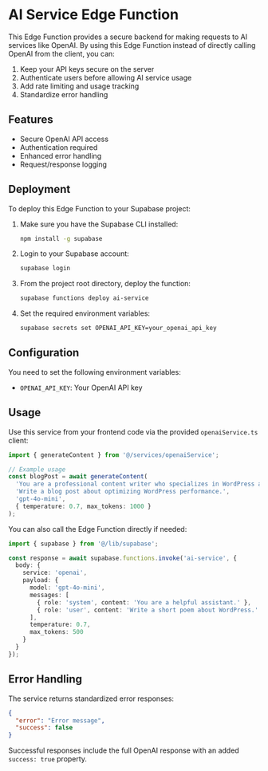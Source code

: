 # AI Service Edge Function

This Edge Function provides a secure backend for making requests to AI services like OpenAI. By using this Edge Function instead of directly calling OpenAI from the client, you can:

1. Keep your API keys secure on the server
2. Authenticate users before allowing AI service usage
3. Add rate limiting and usage tracking
4. Standardize error handling

## Features

- Secure OpenAI API access
- Authentication required
- Enhanced error handling
- Request/response logging

## Deployment

To deploy this Edge Function to your Supabase project:

1. Make sure you have the Supabase CLI installed:
   ```bash
   npm install -g supabase
   ```

2. Login to your Supabase account:
   ```bash
   supabase login
   ```

3. From the project root directory, deploy the function:
   ```bash
   supabase functions deploy ai-service
   ```

4. Set the required environment variables:
   ```bash
   supabase secrets set OPENAI_API_KEY=your_openai_api_key
   ```

## Configuration

You need to set the following environment variables:

- `OPENAI_API_KEY`: Your OpenAI API key

## Usage

Use this service from your frontend code via the provided `openaiService.ts` client:

```typescript
import { generateContent } from '@/services/openaiService';

// Example usage
const blogPost = await generateContent(
  'You are a professional content writer who specializes in WordPress articles.',
  'Write a blog post about optimizing WordPress performance.',
  'gpt-4o-mini',
  { temperature: 0.7, max_tokens: 1000 }
);
```

You can also call the Edge Function directly if needed:

```typescript
import { supabase } from '@/lib/supabase';

const response = await supabase.functions.invoke('ai-service', {
  body: {
    service: 'openai',
    payload: {
      model: 'gpt-4o-mini',
      messages: [
        { role: 'system', content: 'You are a helpful assistant.' },
        { role: 'user', content: 'Write a short poem about WordPress.' }
      ],
      temperature: 0.7,
      max_tokens: 500
    }
  }
});
```

## Error Handling

The service returns standardized error responses:

```json
{
  "error": "Error message",
  "success": false
}
```

Successful responses include the full OpenAI response with an added `success: true` property. 